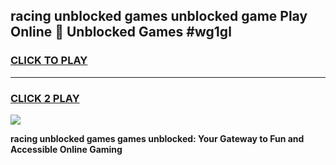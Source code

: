 
## racing unblocked games unblocked game Play Online 👋 Unblocked Games #wg1gl
<h3>
<a href="https://premium.freeplayer.one?title=racing_unblocked_games&ref=21F">CLICK TO PLAY</a></h3>
<hr>

<h3>
<a href="https://premium.freeplayer.one?title=racing_unblocked_games&ref=21F">CLICK 2 PLAY</a>
  
</h3>

<a href="https://premium.freeplayer.one?title=racing_unblocked_games&ref=21F/"><img src="https://clearcache.store/games.png"></a>


**racing unblocked games games unblocked: Your Gateway to Fun and Accessible Online Gaming**
